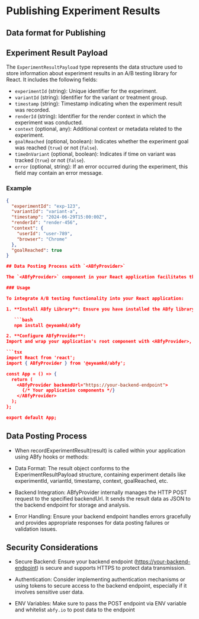 # Publishing Experiment Results

## Data format for Publishing

## Experiment Result Payload

The `ExperimentResultPayload` type represents the data structure used to store information about experiment results in an A/B testing library for React. It includes the following fields:

- `experimentId` (string): Unique identifier for the experiment.
- `variantId` (string): Identifier for the variant or treatment group.
- `timestamp` (string): Timestamp indicating when the experiment result was recorded.
- `renderId` (string): Identifier for the render context in which the experiment was conducted.
- `context` (optional, any): Additional context or metadata related to the experiment.
- `goalReached` (optional, boolean): Indicates whether the experiment goal was reached (`true`) or not (`false`).
- `timeOnVariant` (optional, boolean): Indicates if time on variant was tracked (`true`) or not (`false`).
- `error` (optional, string): If an error occurred during the experiment, this field may contain an error message.

### Example

```json
{
  "experimentId": "exp-123",
  "variantId": "variant-a",
  "timestamp": "2024-06-29T15:00:00Z",
  "renderId": "render-456",
  "context": {
    "userId": "user-789",
    "browser": "Chrome"
  },
  "goalReached": true
}

## Data Posting Process with `<ABfyProvider>`

The `<ABfyProvider>` component in your React application facilitates the posting of experiment result data to a backend endpoint specified via the `backendUrl` prop. This endpoint typically handles storage, analysis, and reporting of A/B testing experiment results. Below is a guide on how data posting is managed:

### Usage

To integrate A/B testing functionality into your React application:

1. **Install ABfy Library**: Ensure you have installed the ABfy library in your project.

   ```bash
   npm install @eyeamkd/abfy

2. **Configure ABfyProvider**:
Import and wrap your application's root component with <ABfyProvider>, specifying the backendUrl prop with your backend endpoint URL. 

```tsx
import React from 'react';
import { ABfyProvider } from '@eyeamkd/abfy';

const App = () => {
  return (
    <ABfyProvider backendUrl="https://your-backend-endpoint">
      {/* Your application components */}
    </ABfyProvider>
  );
};

export default App;
```

## Data Posting Process

- When recordExperimentResult(result) is called within your application using ABfy hooks or methods:

- Data Format: The result object conforms to the ExperimentResultPayload structure, containing experiment details like experimentId, variantId, timestamp, context, goalReached, etc.

- Backend Integration: ABfyProvider internally manages the HTTP POST request to the specified backendUrl. It sends the result data as JSON to the backend endpoint for storage and analysis.

- Error Handling: Ensure your backend endpoint handles errors gracefully and provides appropriate responses for data posting failures or validation issues.

## Security Considerations

- Secure Backend: Ensure your backend endpoint (<https://your-backend-endpoint>) is secure and supports HTTPS to protect data transmission.

- Authentication: Consider implementing authentication mechanisms or using tokens to secure access to the backend endpoint, especially if it involves sensitive user data.
  
- ENV Variables: Make sure to pass the POST endpoint via ENV variable and whitelist ``abfy.io`` to post data to the endpoint
